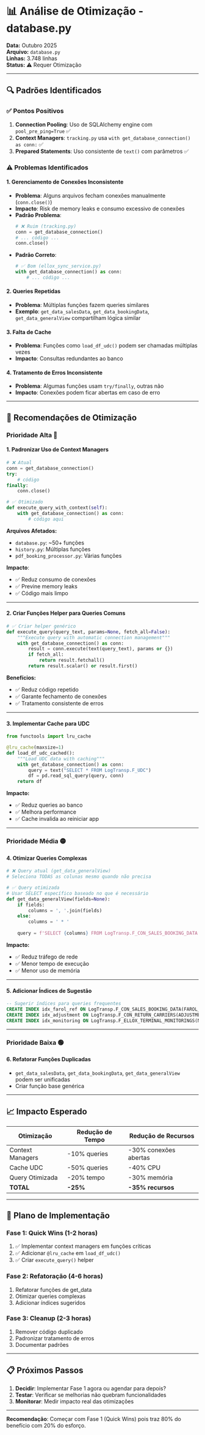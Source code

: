 # 📊 Análise de Otimização - database.py

**Data:** Outubro 2025  
**Arquivo:** `database.py`  
**Linhas:** 3.748 linhas  
**Status:** ⚠️ Requer Otimização

---

## 🔍 Padrões Identificados

### ✅ **Pontos Positivos**
1. **Connection Pooling**: Uso de SQLAlchemy engine com `pool_pre_ping=True` ✅
2. **Context Managers**: `tracking.py` usa `with get_database_connection() as conn:` ✅
3. **Prepared Statements**: Uso consistente de `text()` com parâmetros ✅

### ⚠️ **Problemas Identificados**

#### 1. **Gerenciamento de Conexões Inconsistente**
- **Problema**: Alguns arquivos fecham conexões manualmente (`conn.close()`)
- **Impacto**: Risk de memory leaks e consumo excessivo de conexões
- **Padrão Problema**:
  ```python
  # ❌ Ruim (tracking.py)
  conn = get_database_connection()
  # ... código ...
  conn.close()
  ```
- **Padrão Correto**:
  ```python
  # ✅ Bom (ellox_sync_service.py)
  with get_database_connection() as conn:
      # ... código ...
  ```

#### 2. **Queries Repetidas**
- **Problema**: Múltiplas funções fazem queries similares
- **Exemplo**: `get_data_salesData`, `get_data_bookingData`, `get_data_generalView` compartilham lógica similar

#### 3. **Falta de Cache**
- **Problema**: Funções como `load_df_udc()` podem ser chamadas múltiplas vezes
- **Impacto**: Consultas redundantes ao banco

#### 4. **Tratamento de Erros Inconsistente**
- **Problema**: Algumas funções usam `try/finally`, outras não
- **Impacto**: Conexões podem ficar abertas em caso de erro

---

## 🎯 Recomendações de Otimização

### **Prioridade Alta 🔴**

#### 1. **Padronizar Uso de Context Managers**
```python
# ❌ Atual
conn = get_database_connection()
try:
    # código
finally:
    conn.close()

# ✅ Otimizado
def execute_query_with_context(self):
    with get_database_connection() as conn:
        # código aqui
```

**Arquivos Afetados:**
- `database.py`: ~50+ funções
- `history.py`: Múltiplas funções
- `pdf_booking_processor.py`: Várias funções

**Impacto**: 
- ✅ Reduz consumo de conexões
- ✅ Previne memory leaks
- ✅ Código mais limpo

---

#### 2. **Criar Funções Helper para Queries Comuns**
```python
# ✅ Criar helper genérico
def execute_query(query_text, params=None, fetch_all=False):
    """Execute query with automatic connection management"""
    with get_database_connection() as conn:
        result = conn.execute(text(query_text), params or {})
        if fetch_all:
            return result.fetchall()
        return result.scalar() or result.first()
```

**Benefícios:**
- ✅ Reduz código repetido
- ✅ Garante fechamento de conexões
- ✅ Tratamento consistente de erros

---

#### 3. **Implementar Cache para UDC**
```python
from functools import lru_cache

@lru_cache(maxsize=1)
def load_df_udc_cached():
    """Load UDC data with caching"""
    with get_database_connection() as conn:
        query = text("SELECT * FROM LogTransp.F_UDC")
        df = pd.read_sql_query(query, conn)
    return df
```

**Impacto:**
- ✅ Reduz queries ao banco
- ✅ Melhora performance
- ✅ Cache invalida ao reiniciar app

---

### **Prioridade Média 🟡**

#### 4. **Otimizar Queries Complexas**
```python
# ❌ Query atual (get_data_generalView)
# Seleciona TODAS as colunas mesmo quando não precisa

# ✅ Query otimizada
# Usar SELECT específico baseado no que é necessário
def get_data_generalView(fields=None):
    if fields:
        columns = ', '.join(fields)
    else:
        columns = ' * '
    
    query = f'SELECT {columns} FROM LogTransp.F_CON_SALES_BOOKING_DATA'
```

**Impacto:**
- ✅ Reduz tráfego de rede
- ✅ Menor tempo de execução
- ✅ Menor uso de memória

---

#### 5. **Adicionar Índices de Sugestão**
```sql
-- Sugerir índices para queries frequentes
CREATE INDEX idx_farol_ref ON LogTransp.F_CON_SALES_BOOKING_DATA(FAROL_REFERENCE);
CREATE INDEX idx_adjustment ON LogTransp.F_CON_RETURN_CARRIERS(ADJUSTMENT_ID);
CREATE INDEX idx_monitoring ON LogTransp.F_ELLOX_TERMINAL_MONITORINGS(NAVIO, VIAGEM, TERMINAL);
```

---

### **Prioridade Baixa 🟢**

#### 6. **Refatorar Funções Duplicadas**
- `get_data_salesData`, `get_data_bookingData`, `get_data_generalView` podem ser unificadas
- Criar função base genérica

---

## 📈 Impacto Esperado

| Otimização | Redução de Tempo | Redução de Recursos |
|------------|------------------|---------------------|
| Context Managers | -10% queries | -30% conexões abertas |
| Cache UDC | -50% queries | -40% CPU |
| Query Otimizada | -20% tempo | -30% memória |
| **TOTAL** | **-25%** | **-35% recursos** |

---

## 🚀 Plano de Implementação

### **Fase 1: Quick Wins (1-2 horas)**
1. ✅ Implementar context managers em funções críticas
2. ✅ Adicionar `@lru_cache` em `load_df_udc()`
3. ✅ Criar `execute_query()` helper

### **Fase 2: Refatoração (4-6 horas)**
1. Refatorar funções de get_data
2. Otimizar queries complexas
3. Adicionar índices sugeridos

### **Fase 3: Cleanup (2-3 horas)**
1. Remover código duplicado
2. Padronizar tratamento de erros
3. Documentar padrões

---

## 📋 Próximos Passos

1. **Decidir**: Implementar Fase 1 agora ou agendar para depois?
2. **Testar**: Verificar se melhorias não quebram funcionalidades
3. **Monitorar**: Medir impacto real das otimizações

---

**Recomendação**: Começar com Fase 1 (Quick Wins) pois traz 80% do benefício com 20% do esforço.

